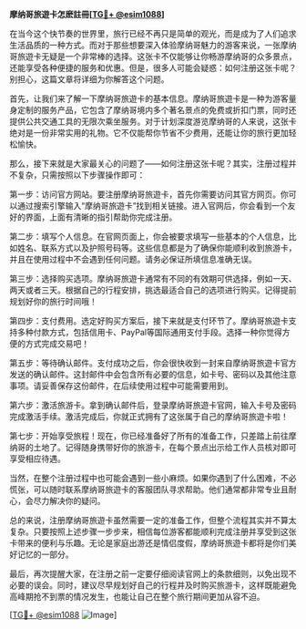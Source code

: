 **摩纳哥旅遊卡怎麽註冊[[TG💪+ @esim1088](https://t.me/s/esim1088)]**

在当今这个快节奏的世界里，旅行已经不再只是简单的观光，而是成为了人们追求生活品质的一种方式。而对于那些想要深入体验摩纳哥魅力的游客来说，一张摩纳哥旅遊卡无疑是一个非常棒的选择。这张卡不仅能够让你畅游摩纳哥的众多景点，还能享受各种便捷的服务和优惠。但是，很多人可能会疑惑：如何注册这张卡呢？别担心，这篇文章将详细为你解答这个问题。

首先，让我们来了解一下摩纳哥旅遊卡的基本信息。摩纳哥旅遊卡是一种为游客量身定制的服务产品，它包含了摩纳哥境内多个著名景点的免费或折扣门票，同时还提供公共交通工具的无限次乘坐服务。对于计划深度游览摩纳哥的人来说，这张卡绝对是一份非常实用的礼物。它不仅能帮你节省不少费用，还能让你的旅行更加轻松愉快。

那么，接下来就是大家最关心的问题了——如何注册这张卡呢？其实，注册过程并不复杂，只需按照以下步骤操作即可：

第一步：访问官方网站。要注册摩纳哥旅遊卡，首先你需要访问其官方网页。你可以通过搜索引擎输入“摩纳哥旅遊卡”找到相关链接。进入官网后，你会看到一个友好的界面，上面有清晰的指引帮助你完成注册。

第二步：填写个人信息。在官网页面上，你会被要求填写一些基本的个人信息，比如姓名、联系方式以及护照号码等。这些信息都是为了确保你能顺利收到旅游卡，并且在使用过程中不会遇到任何问题。请务必保证所填信息准确无误。

第三步：选择购买选项。摩纳哥旅遊卡通常有不同的有效期可供选择，例如一天、两天或者三天。根据自己的行程安排，挑选最适合自己的选项进行购买。记得提前规划好你的旅行时间哦！

第四步：支付费用。选定好购买方案后，接下来就是支付环节了。摩纳哥旅遊卡支持多种付款方式，包括信用卡、PayPal等国际通用支付手段。选择一种你觉得方便的方式完成交易吧！

第五步：等待确认邮件。支付成功之后，你会很快收到一封来自摩纳哥旅遊卡官方发送的确认邮件。这封邮件中会包含所有必要的信息，如卡号、密码以及其他注意事项。请妥善保存这份邮件，在后续使用过程中可能需要用到。

第六步：激活旅游卡。拿到确认邮件后，登录摩纳哥旅遊卡官网，输入卡号及密码完成激活手续。激活完成后，你就正式拥有了这张属于自己的摩纳哥旅遊卡啦！

第七步：开始享受旅程！现在，你已经准备好了所有的准备工作，只差踏上前往摩纳哥的土地了。记得随身携带好你的旅游卡，在每个景点出示给工作人员核对即可享受相应待遇。

当然，在整个注册过程中也可能会遇到一些小麻烦。如果你遇到了什么困难，不必慌张，可以随时联系摩纳哥旅遊卡的客服团队寻求帮助。他们通常都非常专业且耐心，会尽力解决你的疑问。

总的来说，注册摩纳哥旅遊卡虽然需要一定的准备工作，但整个流程其实并不算太复杂。只要按照上述步骤一步步来，相信每位游客都能顺利完成注册并享受到这张卡带来的便利与乐趣。无论是家庭出游还是情侣度假，摩纳哥旅遊卡都将是你们美好记忆的一部分。

最后，再次提醒大家，在注册之前一定要仔细阅读官网上的条款细则，以免出现不必要的误会。同时，建议尽早规划好自己的行程并及时购买旅游卡，这样既能避免高峰期抢不到票的情况发生，也能让自己在整个旅行期间更加从容不迫。

[[TG💪+ @esim1088](https://t.me/s/esim1088) ![Image](https://i.postimg.cc/4NQfJmqS/Snipaste-2025-05-13-00-14-12.png)]